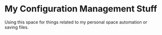 # My Configuration Management Stuff

Using this space for things related to my personal space automation or saving files.

